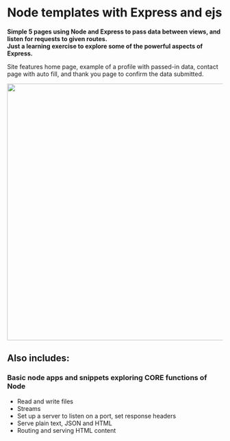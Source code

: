 # Node templates with Express and ejs

**Simple 5 pages using Node and Express to pass data between views, and listen for requests to given routes.   
Just a learning exercise to explore some of the powerful aspects of Express.**

Site features home page, example of a profile with passed-in data, contact page with auto fill, and thank you page to confirm the data submitted.  

<img src="https://i.imgur.com/vXMLg9k.jpg" width="600" />

## Also includes:
### Basic node apps and snippets exploring CORE functions of Node

- Read and write files
- Streams
- Set up a server to listen on a port, set response headers
- Serve plain text, JSON and HTML
- Routing and serving HTML content
